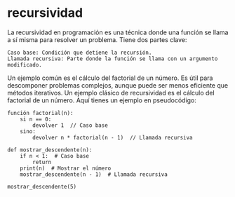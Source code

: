 # recursividad

La recursividad en programación es una técnica donde una función se llama a sí misma para resolver un problema. Tiene dos partes clave:

    Caso base: Condición que detiene la recursión.
    Llamada recursiva: Parte donde la función se llama con un argumento modificado.

Un ejemplo común es el cálculo del factorial de un número. Es útil para descomponer problemas complejos, aunque puede ser menos eficiente que métodos iterativos.
Un ejemplo clásico de recursividad es el cálculo del factorial de un número. Aquí tienes un ejemplo en pseudocódigo:

```plaintext
función factorial(n):
    si n == 0:
        devolver 1  // Caso base
    sino:
        devolver n * factorial(n - 1)  // Llamada recursiva

def mostrar_descendente(n):
    if n < 1:  # Caso base
        return
    print(n)  # Mostrar el número
    mostrar_descendente(n - 1)  # Llamada recursiva

mostrar_descendente(5)
